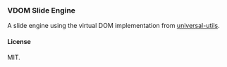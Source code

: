 ### VDOM Slide Engine

A slide engine using the virtual DOM implementation from [universal-utils](https://github.com/matthiasak/universal-utils).

#### License

MIT.

